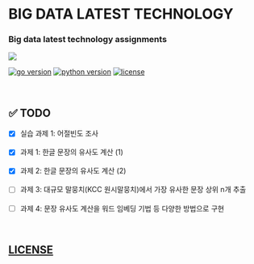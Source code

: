 # BIG DATA LATEST TECHNOLOGY

### Big data latest technology assignments

<img src="https://www.analyticsinsight.net/wp-content/uploads/2019/11/Next-for-Big-Data.jpg">

<br>

[![go version](https://img.shields.io/badge/go-1.14.1-00add8)](https://go.dev/)
[![python version](https://img.shields.io/badge/python-3.7.7-4B8BBE)](https://www.python.org/)
[![license](https://img.shields.io/badge/license-GPL-blue)](https://github.com/joshua-dev/bigdata/blob/master/LICENSE)

<br>

## :white_check_mark: TODO

- [x] 실습 과제 1: 어절빈도 조사
<br><br>
- [x] 과제 1: 한글 문장의 유사도 계산 (1)
<br><br>
- [x] 과제 2: 한글 문장의 유사도 계산 (2)
<br><br>
- [ ] 과제 3: 대규모 말뭉치(KCC 원시말뭉치)에서 가장 유사한 문장 상위 n개 추출
<br><br>
- [ ] 과제 4: 문장 유사도 계산을 워드 임베딩 기법 등 다양한 방법으로 구현

<br>

## [LICENSE](https://github.com/joshua-dev/bigdata/blob/master/LICENSE)
